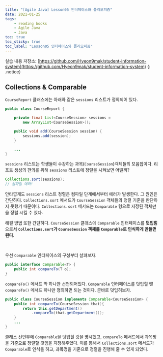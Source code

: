 ```yaml
---
title: "[Agile Java] Lesson05 인터페이스와 폴리모피즘"
date: 2021-01-25
tags:
    - reading books
    - Agile Java
    - Java
toc: true
toc_sticky: true
toc_label: "Lesson05 인터페이스와 폴리모피즘"
---
```


실습 내용 저장소: [https://github.com/Hyeon9mak/student-information-system](https://github.com/Hyeon9mak/student-information-system)
{: .notice}

## Collections & Comparable

`CourseReport` 클래스에는 아래와 같은 `sessions` 리스트가 정의되어 있다.

```java
public class CourseReport {

    private final List<CourseSession> sessions = 
        new ArrayList<CourseSession>();

    public void add(CourseSession session) {
        sessions.add(session);
    }

    ...
}
```

`sessions` 리스트는 학생들이 수강하는 과목(`CourseSession`)객체들의 모음집이다. 
리포트 생성의 편의를 위해 `sessions` 리스트에 정렬을 시켜보면 어떨까?

```java
Collections.sort(sessions);
// 컴파일 에러!
```

안타깝게도 `sessions` 리스트 정렬은 컴파일 단계에서부터 에러가 발생한다. 
그 원인은 간단하다. `Collections.sort` 메서드가 `CourseSession` 객체들의 
정렬 기준을 판단하지 못했기 때문이다. `Collections.sort` 메서드는 `Comparable` 
형으로 지정된 객체만을 정렬 시킬 수 있다.  
  
해결 방법 또한 간단하다. `CourseSession` 클래스에 `Comparable` 인터페이스를 **덧입힘**으로서 
**`Collections.sort`가 `CourseSession` 객체를 `Comparable`로 인식하게 만들면 된다.**  

<br>
  
우선 `Comparable` 인터페이스의 구성부터 살펴보자.

```java
public interface Comparable<T> {
    public int compareTo(T o);
}
```

`compareTo()` 메서드 딱 하나만 선언되어있다. `Comparable` 인터페이스를 덧입힐 떈 
`compareTo()` 메서드 하나만 정의하면 되는 것이다. 곧바로 덧입혀보자.

```java
public class CourseSession implements Comparable<CourseSession> {
    public int compareTo(CourseSession that){
        return this.getDepartment()
            .compareTo(that.getDepartment());
    }
    ...
}
```

클래스 선언부에 `Comparable`을 덧입힐 것을 명시했고, 
`compareTo` 메서드에서 과목명을 기준으로 정렬할 것임을 지정해주었다. 
이를 통해서 `Collections.sort` 메서드가 `Comparable`로 인식을 하고, 
과목명을 기준으로 정렬을 진행해 줄 수 있게 되었다.